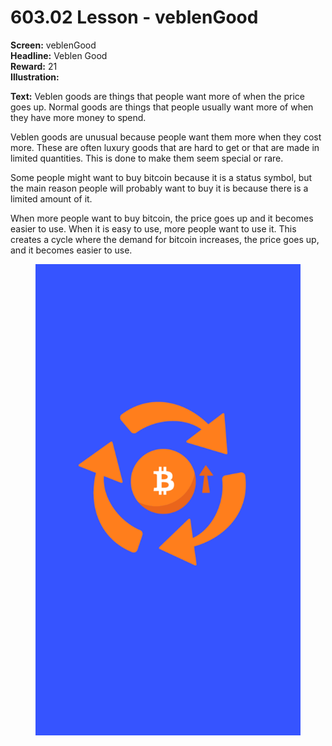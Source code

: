 # 603.02 Lesson - veblenGood

**Screen:** veblenGood\
**Headline:** Veblen Good\
**Reward:** 21\
**Illustration:**

**Text:** Veblen goods are things that people want more of when the price goes up. Normal goods are things that people usually want more of when they have more money to spend.&#x20;

Veblen goods are unusual because people want them more when they cost more. These are often luxury goods that are hard to get or that are made in limited quantities. This is done to make them seem special or rare.&#x20;

Some people might want to buy bitcoin because it is a status symbol, but the main reason people will probably want to buy it is because there is a limited amount of it.&#x20;

When more people want to buy bitcoin, the price goes up and it becomes easier to use. When it is easy to use, more people want to use it. This creates a cycle where the demand for bitcoin increases, the price goes up, and it becomes easier to use.

<figure><img src="../.gitbook/assets/603-02.png" alt=""><figcaption></figcaption></figure>
